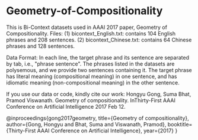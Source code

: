 # Geometry-of-Compositionality
This is Bi-Context datasets used in AAAI 2017 paper, Geometry of Compositionality.
Files: 
(1) bicontext_English.txt: contains 104 English phrases and 208 sentences.
(2) bicontext_Chinese.txt: contains 64 Chinese phrases and 128 sentences.


Data Format:
In each line, the target phrase and its sentence are separated by tab, i.e., "phrase  sentence".
The phrases listed in the datasets are polysemous, and we provide two sentences containing it. The target phrase has literal meaning 
(compositional meaning) in one sentence, and has idiomatic meaning (non-compositional meaning) in the other sentence.

If you use our data or code, kindly cite our work:
Hongyu Gong, Suma Bhat, Pramod Viswanath. Geometry of compositionality. InThirty-First AAAI Conference on Artificial Intelligence 2017 Feb 12.

@inproceedings{gong2017geometry,
  title={Geometry of compositionality},
  author={Gong, Hongyu and Bhat, Suma and Viswanath, Pramod},
  booktitle={Thirty-First AAAI Conference on Artificial Intelligence},
  year={2017}
}
